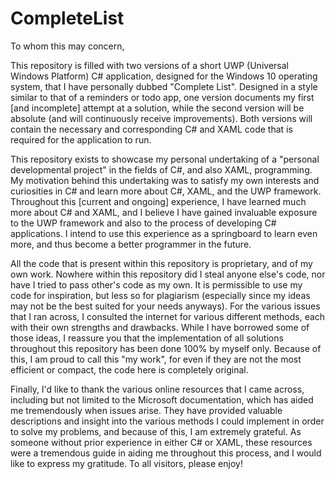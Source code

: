 # CompleteList
To whom this may concern,

This repository is filled with two versions of a short UWP (Universal Windows Platform) C# application, designed for the Windows 10 operating system, that I have personally dubbed "Complete List". Designed in a style similar to that of a reminders or todo app, one version documents my first [and incomplete] attempt at a solution, while the second version will be absolute (and will continuously receive improvements). Both versions will contain the necessary and corresponding C# and XAML code that is required for the application to run.

This repository exists to showcase my personal undertaking of a "personal developmental project" in the fields of C#, and also XAML, programming. My motivation behind this undertaking was to satisfy my own interests and curiosities in C# and learn more about C#, XAML, and the UWP framework. Throughout this [current and ongoing] experience, I have learned much more about C# and XAML, and I believe I have gained invaluable exposure to the UWP framework and also to the process of developing C# applications. I intend to use this experience as a springboard to learn even more, and thus become a better programmer in the future.

All the code that is present within this repository is proprietary, and of my own work. Nowhere within this repository did I steal anyone else's code, nor have I tried to pass other's code as my own. It is permissible to use my code for inspiration, but less so for plagiarism (especially since my ideas may not be the best suited for your needs anyways). For the various issues that I ran across, I consulted the internet for various different methods, each with their own strengths and drawbacks. While I have borrowed some of those ideas, I reassure you that the implementation of all solutions throughout this repository has been done 100% by myself only. Because of this, I am proud to call this "my work", for even if they are not the most efficient or compact, the code here is completely original.

Finally, I'd like to thank the various online resources that I came across, including but not limited to the Microsoft documentation, which has aided me tremendously when issues arise. They have provided valuable descriptions and insight into the various methods I could implement in order to solve my problems, and because of this, I am extremely grateful. As someone without prior experience in either C# or XAML, these resources were a tremendous guide in aiding me throughout this process, and I would like to express my gratitude. To all visitors, please enjoy!
